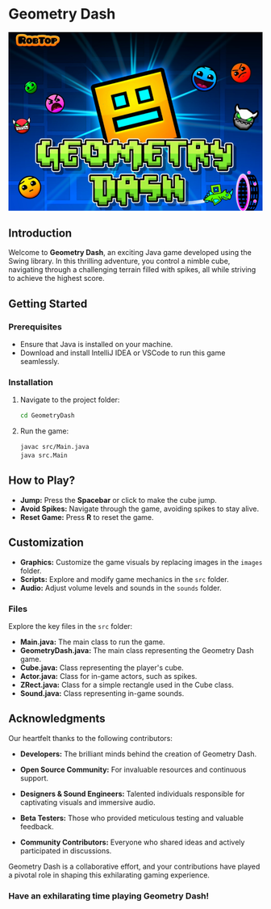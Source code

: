 # Geometry Dash
![Geometry Dash Logo](./images/geometrydash_logo.png)

## Introduction

Welcome to **Geometry Dash**, an exciting Java game developed using the Swing library. In this thrilling adventure, you control a nimble cube, navigating through a challenging terrain filled with spikes, all while striving to achieve the highest score.

## Getting Started

### Prerequisites

- Ensure that Java is installed on your machine.
- Download and install IntelliJ IDEA or VSCode to run this game seamlessly.

### Installation

1. Navigate to the project folder:
   ```bash
   cd GeometryDash
   ```

2. Run the game:
   ```bash
   javac src/Main.java
   java src.Main
   ```

## How to Play?

- **Jump:** Press the **Spacebar** or click to make the cube jump.
- **Avoid Spikes:** Navigate through the game, avoiding spikes to stay alive.
- **Reset Game:** Press **R** to reset the game.

## Customization

- **Graphics:** Customize the game visuals by replacing images in the `images` folder.
- **Scripts:** Explore and modify game mechanics in the `src` folder.
- **Audio:** Adjust volume levels and sounds in the `sounds` folder.

### Files

Explore the key files in the `src` folder:

- **Main.java:** The main class to run the game.
- **GeometryDash.java:** The main class representing the Geometry Dash game.
- **Cube.java:** Class representing the player's cube.
- **Actor.java:** Class for in-game actors, such as spikes.
- **ZRect.java:** Class for a simple rectangle used in the Cube class.
- **Sound.java:** Class representing in-game sounds.

## Acknowledgments

Our heartfelt thanks to the following contributors:

- **Developers:** The brilliant minds behind the creation of Geometry Dash.
  
- **Open Source Community:** For invaluable resources and continuous support.

- **Designers & Sound Engineers:** Talented individuals responsible for captivating visuals and immersive audio.

- **Beta Testers:** Those who provided meticulous testing and valuable feedback.

- **Community Contributors:** Everyone who shared ideas and actively participated in discussions.

Geometry Dash is a collaborative effort, and your contributions have played a pivotal role in shaping this exhilarating gaming experience.

### Have an exhilarating time playing Geometry Dash! 